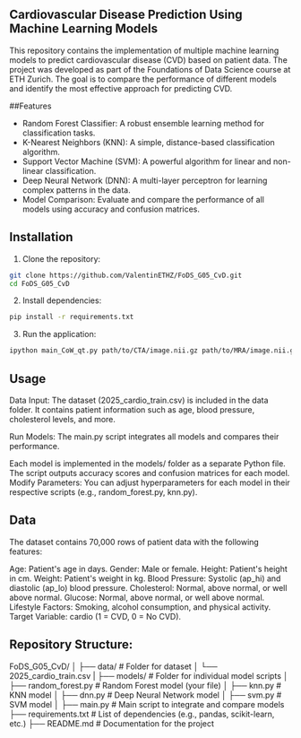 ## Cardiovascular Disease Prediction Using Machine Learning Models
This repository contains the implementation of multiple machine learning models to predict cardiovascular disease (CVD) based on patient data. 
The project was developed as part of the Foundations of Data Science course at ETH Zurich. 
The goal is to compare the performance of different models and identify the most effective approach for predicting CVD.

##Features
- Random Forest Classifier: A robust ensemble learning method for classification tasks.
- K-Nearest Neighbors (KNN): A simple, distance-based classification algorithm.
- Support Vector Machine (SVM): A powerful algorithm for linear and non-linear classification.
- Deep Neural Network (DNN): A multi-layer perceptron for learning complex patterns in the data.
- Model Comparison: Evaluate and compare the performance of all models using accuracy and confusion matrices.

## Installation
1. Clone the repository:
```bash
git clone https://github.com/ValentinETHZ/FoDS_G05_CvD.git
cd FoDS_G05_CvD 
``` 
2. Install dependencies:
```bash
pip install -r requirements.txt  
```
3. Run the application:
```bash
ipython main_CoW_qt.py path/to/CTA/image.nii.gz path/to/MRA/image.nii.gz path/to/CTA/CoW/segmentation.nii.gz path/to/MRA/CoW/segmentation.nii.gz
```
## Usage
Data Input: The dataset (2025_cardio_train.csv) is included in the data folder. It contains patient information such as age, blood pressure, cholesterol levels, and more.

Run Models: The main.py script integrates all models and compares their performance.

Each model is implemented in the models/ folder as a separate Python file.
The script outputs accuracy scores and confusion matrices for each model.
Modify Parameters: You can adjust hyperparameters for each model in their respective scripts (e.g., random_forest.py, knn.py).

## Data
The dataset contains 70,000 rows of patient data with the following features:

Age: Patient's age in days.
Gender: Male or female.
Height: Patient's height in cm.
Weight: Patient's weight in kg.
Blood Pressure: Systolic (ap_hi) and diastolic (ap_lo) blood pressure.
Cholesterol: Normal, above normal, or well above normal.
Glucose: Normal, above normal, or well above normal.
Lifestyle Factors: Smoking, alcohol consumption, and physical activity.
Target Variable: cardio (1 = CVD, 0 = No CVD).


## Repository Structure: 
FoDS_G05_CvD/
│
├── data/                     # Folder for dataset
│   └── 2025_cardio_train.csv
|
├── models/                   # Folder for individual model scripts
│   ├── random_forest.py      # Random Forest model (your file)
│   ├── knn.py                # KNN model
│   ├── dnn.py                # Deep Neural Network model
│   ├── svm.py                # SVM model
│
├── main.py                   # Main script to integrate and compare models
├── requirements.txt          # List of dependencies (e.g., pandas, scikit-learn, etc.)
├── README.md                 # Documentation for the project
